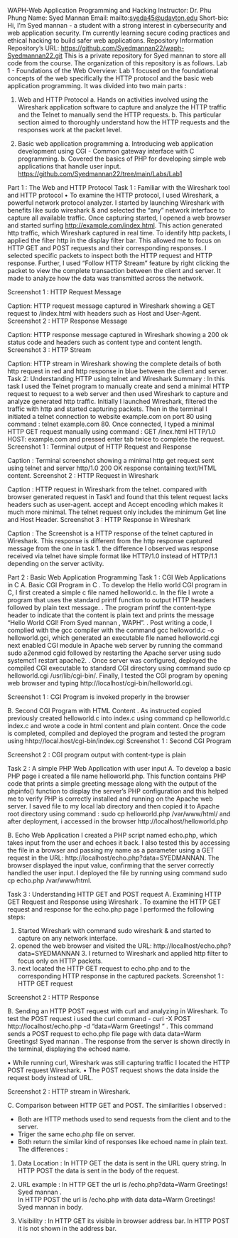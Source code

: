WAPH-Web Application Programming and Hacking
Instructor: Dr. Phu Phung
Name: Syed Mannan
Email: mailto:syeda45@udayton.edu
Short-bio: Hi, I’m Syed mannan - a student with a strong interest in cybersecurity and web application security. I’m currently learning secure coding practices and ethical hacking to build safer web applications.
Repository Information
Repository’s URL:  https://github.com/Syedmannan22/waph-Syedmannan22.git
This is a private repository for Syed mannan to store all code from the course. The organization of this repository is as follows.
Lab 1 - Foundations of the Web
Overview:
Lab 1 focused on the foundational concepts of the web specifically the HTTP protocol and the basic web application programming. It was divided into two main parts : 
1. Web and HTTP Protocol
a.	Hands on activities involved using the Wireshark application software to capture and analyze the HTTP traffic and the Telnet to manually send the HTTP requests.
b.	This particular section aimed to thoroughly understand how the HTTP requests and the responses work at the packet level.

2. Basic web application programming
a.	Introducing web application development using CGI - Common gateway interface with C programming.
b.	Covered the basics of PHP for developing simple web applications that handle user input.
https://github.com/Syedmannan22/tree/main/Labs/Lab1

Part 1 : The Web and HTTP Protocol 
Task 1 : Familiar with the Wireshark tool and HTTP protocol
• To examine the HTTP protocol, I used Wireshark, a powerful network protocol analyzer. I started by launching Wireshark with benefits like sudo wireshark & and selected the “any” network interface to capture all available traffic. Once capturing started, I opened a web browser and started surfing http://example.com/index.html. This action generated http traffic, which Wireshark captured in real time.
To identify http packets, I applied the filter http in the display filter bar. This allowed me to focus on HTTP GET and POST requests and their corresponding responses. I selected specific packets to inspect both the HTTP request and HTTP response. Further, I used “Follow HTTP Stream” feature by right clicking the packet to view the complete transaction between the client and server. It made to analyze how the data was transmitted across the network.

Screenshot 1 : HTTP Request Message













Caption: HTTP request message captured in Wireshark showing a GET request to /index.html with headers such as Host and User-Agent.
Screenshot 2 : HTTP Response Message
 
Caption: HTTP response message captured in Wireshark showing a 200 ok status code and headers such as content type and content length.
Screenshot 3 : HTTP Stream












Caption: HTTP stream in Wireshark showing the complete details of both http request in red and http response in blue between the client and server.
Task 2: Understanding HTTP using telnet and Wireshark
Summary :
In this task I used the Telnet program to manually create and send a minimal HTTP request to request to a web server and then used Wireshark to capture and analyze generated http traffic.
Initially I launched Wireshark, filtered the traffic with http and started capturing packets. Then in the terminal I initiated a telnet connection to website example.com
on port 80 using command : telnet example.com 80. Once connected, I typed a minimal HTTP GET request manually using command : GET /inex.html HTTP/1.0 HOST: example.com and pressed enter tab twice to complete the request.
Screenshot 1 : Terminal output of HTTP Request and Response
 
Caption : Terminal screenshot showing a minimal http get request sent using telnet and server http/1.0 200 OK response containing text/HTML content.
Screenshot 2 : HTTP Request in Wireshark
 
Caption : HTTP request in Wireshark from the telnet. compared with browser generated request in Task1 and found that this telent request lacks headers such as user-agent. accept and Accept encoding which makes it much more minimal. The telnet request only includes the minimum Get line and Host Header.
Screenshot 3 : HTTP Response in Wireshark
 

Caption : The Screenshot is a HTTP response of the telnet captured in Wireshark. This response is different from the http response captured message from the one in task 1. the difference I observed was response received via telnet have simple format like HTTP/1.0 instead of HTTP/1.1 depending on the server activity.

Part 2 : Basic Web Application Programming 
Task 1 : CGI Web Applications in C 
A. Basic CGI Program in C
. To develop the Hello world CGI program in C, I first created a simple c file named helloworld.c. In the file I wrote a program that uses the standard printf function to output HTTP headers followed by plain text message. . The program printf the content-type header to indicate that the content is plain text and prints the message “Hello World CGI! From Syed mannan , WAPH”. . Post writing a code, I complied with the gcc compiler with the command gcc helloworld.c -o helloworld.gci, which generated an executable file named helloworld.cgi next enabled CGI module in Apache web server by running the command sudo a2enmod cgid followed by restarting the Apache server using sudo systemct1 restart apache2. . Once server was configured, deployed the compiled CGI executable to standard CGI directory using command sudo cp helloworld.cgi /usr/lib/cgi-bin/. Finally, I tested the CGI program by opening web browser and typing http://localhost/cgi-bin/helloworld.cgi.

Screenshot 1 : CGI Program is invoked properly in the browser 
 
B. Second CGI Program with HTML Content
. As instructed copied previously created helloworld.c into index.c using command cp helloworld.c index.c and wrote a code in html content and plain content. Once the code is completed, compiled and deployed the program and tested the
program using hhtp://local.host/cgi-bin/index.cgi
Screenshot 1 : Second CGI Program 
 


Screenshot 2 : CGI program output with content-type is plain
 

Task 2 : A simple PHP Web Application with user input
A. To develop a basic PHP page i created a file name helloworld.php. This function contains PHP code that prints a simple greeting message along with the output of the phpinfo() function to display the server’s PHP configuration and this helped me to verify PHP is correctly installed and running on the Apache web server.
I saved file to my local lab directory and then copied it to Apache root directory using command : sudo cp helloworld.php /var/www/html/ and after deployment, i accessed in the browser http://localhost/helloworld.php

B. Echo Web Application
I created a PHP script named echo.php, which takes input from the user and echoes it back. I also tested this by accessing the file in a browser and passing my name as a parameter using a GET request in the URL: http://localhost/echo.php?data=SYEDMANNAN.  The browser displayed the input value, confirming that the server correctly handled the user input. I deployed the file by running using command sudo cp echo.php /var/www/html.

Task 3 : Understanding HTTP GET and POST request 
A. Examining HTTP GET Request and Response using Wireshark
. To examine the HTTP GET request and response for the echo.php page I performed the following steps: 
1. Started Wireshark with command sudo wireshark &  and started to capture on any network interface. 
2. opened the web browser and visited the URL: http://localhost/echo.php?data=SYEDMANNAN 3. I returned to Wireshark and applied http filter to focus only on HTTP packets.
4. next located the HTTP GET request to echo.php and to the corresponding HTTP response in the captured packets.
Screenshot 1 : HTTP GET request













Screenshot 2 : HTTP Response














B. Sending an HTTP POST request with curl and analyzing in Wireshark.
To test the POST request i used the curl command - curl -X POST http://localhost/echo.php -d “data=Warm Greetings! ” . This command sends a POST request to echo.php file page with data data=Warm Greetings! Syed mannan . The response from the server is shown directly in the terminal, displaying the echoed name.

•	While running curl, Wireshark was still capturing traffic I located the HTTP POST request Wireshark.
•	The POST request shows the data inside the request body instead of URL.

Screenshot 2 : HTTP stream in Wireshark.










C. Comparison between HTTP GET and POST.
The similarities I observed : 
* Both are HTTP methods used to send requests from the client and to the server. 
* Triger the same echo.php file on server. 
* Both return the similar kind of responses like echoed name in plain text.
The differences :
1.	Data Location :  In HTTP GET the data is sent in the URL query string. 
                                        In HTTP POST the data is sent in the body of the request.

2.	URL example :   In HTTP GET the url is /echo.php?data=Warm Greetings! Syed mannan .     
                             In HTTP POST the url is /echo.php with data data=Warm Greetings! Syed mannan in body.

3.	Visibility 	      : In HTTP GET its visible in browser address bar. 
                                  In HTTP POST it is not shown in the address bar.

 
